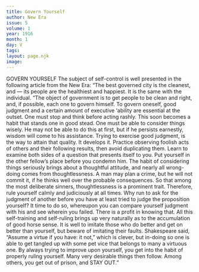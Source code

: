 ```yaml
---
title: Govern Yourself
author: New Era
issue: 5
volume: 1
year: 1916
month: 1
day: V
tags:
layout: page.njk
image:
---
```

GOVERN YOURSELF    The subject of self-control is well presented in the following article from the New Era: “The best governed city is the cleanest, and — its people are the healthiest and happiest. It is the same with the individual.    “The object of government is to get people to be clean and right, and, if possible, each one to govern himself. To govern oneself, good judgment and a certain amount of executive ‘ability are essential at the outset. One must stop and think before acting rashly. This soon becomes a habit that stands one in good stead. One must be able to consider things wisely. He may not be able to do this at first, but if he persists earnestly, wisdom will come to his assistance. Trying to exercise good judgment, is the way to attain that quality. It develops it. Practice observing foolish acts of others and their following results, then avoid duplicating them. Learn to examine both sides of a question that presents itself to you. Put yourself in the other fellow’s place before you condemn him. The habit of considering things seriously brings about a thoughtful attitude, and nearly all wrong-doing comes from thoughtlessness. A man may plan a crime, but he will not commit it, if he thinks well over the probable consequences. So that among the most deliberate sinners, thoughtlessness is a prominent trait.    Therefore, rule yourself calmly and judiciously at all times. Why run to ask for the judgment of another before you have at least tried to judge the proposition yourself? It time to do so, whereupon you can compare yourself judgment with his and see wherein you failed. There is a profit in knowing that. All this self-training and self-ruling brings up very naturally as to the accumulation of good horse sense. It is well to imitate those who do better and get on better than yourself, but beware of imitating their faults. Shakespeare said, “Assume a virtue if you have: it not,” which is clever, but in-doing so one is able to get tangled up with some pet vice that belongs to many a virtuous one. By always trying to improve upon yourself, you get into the habit of properly ruling yourself. Many very desirable things then follow. Among others, you get out of prison, and STAY OUT.” 
